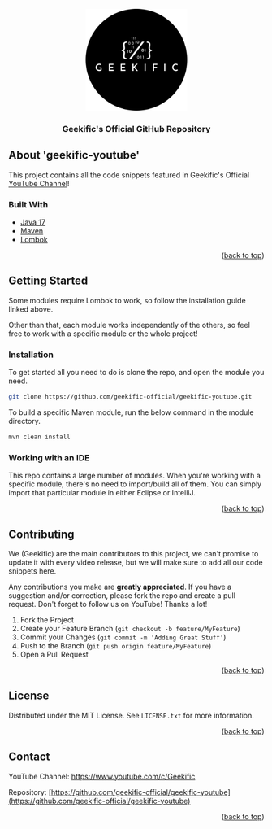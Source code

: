 <div id="top"></div>

<br />
<div align="center">
  <a href="https://www.youtube.com/c/Geekific">
    <img src="images/logo.png" alt="Logo" width="200" height="200">
  </a>

<h3 align="center">Geekific's Official GitHub Repository</h3>
</div>



## About 'geekific-youtube'

This project contains all the code snippets featured in Geekific's Official [YouTube Channel](https://www.youtube.com/c/Geekific)!

### Built With

* [Java 17](https://www.oracle.com/java/technologies/javase/jdk17-archive-downloads.html)
* [Maven](https://maven.apache.org/install.html)
* [Lombok](https://projectlombok.org/setup/maven)

<p align="right">(<a href="#top">back to top</a>)</p>



## Getting Started

Some modules require Lombok to work, so follow the installation guide linked above. 

Other than that, each module works independently of the others, so feel free to 
work with a specific module or the whole project!

### Installation

To get started all you need to do is clone the repo, and open the module you need.
   ```sh
   git clone https://github.com/geekific-official/geekific-youtube.git
   ```
To build a specific Maven module, run the below command in the module directory. 
   ```sh
   mvn clean install
   ```

### Working with an IDE

This repo contains a large number of modules. 
When you're working with a specific module, there's no need to import/build all of them. 
You can simply import that particular module in either Eclipse or IntelliJ.

<p align="right">(<a href="#top">back to top</a>)</p>



## Contributing

We (Geekific) are the main contributors to this project, we can't promise to update it with every video release, but we will make sure to add all our code snippets here.

Any contributions you make are **greatly appreciated**. 
If you have a suggestion and/or correction, please fork the repo and create a pull request.
Don't forget to follow us on YouTube! Thanks a lot!

1. Fork the Project
2. Create your Feature Branch (`git checkout -b feature/MyFeature`)
3. Commit your Changes (`git commit -m 'Adding Great Stuff'`)
4. Push to the Branch (`git push origin feature/MyFeature`)
5. Open a Pull Request

<p align="right">(<a href="#top">back to top</a>)</p>



## License

Distributed under the MIT License. See `LICENSE.txt` for more information.

<p align="right">(<a href="#top">back to top</a>)</p>



## Contact

YouTube Channel: https://www.youtube.com/c/Geekific 

Repository: [https://github.com/geekific-official/geekific-youtube](https://github.com/geekific-official/geekific-youtube)

<p align="right">(<a href="#top">back to top</a>)</p>